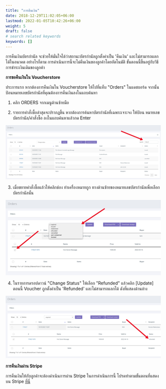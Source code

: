 ```yaml
---
title: "การคืนเงิน"
date: 2018-12-29T11:02:05+06:00
lastmod: 2022-01-05T10:42:26+06:00
weight: 5
draft: false
# search related keywords
keywords: []
---
```


การคืนเงินบัตรกำนัล จะช่วยให้มั่นใจได้ว่าสถานะบัตรกำนัลถูกตั้งค่าเป็น 'คืนเงิน' และไม่สามารถแลกได้ในอนาคต อย่างไรก็ตาม การดำเนินการนี้จะไม่คืนเงินของลูกค้าโดยอัตโนมัติ ขั้นตอนนี้ขึ้นอยู่กับวิธีการชำระเงินเดิมของลูกค้า

**การขอคืนเงินใน Voucherstore**<br>

ประการแรก หากต้องการคืนเงินใน Voucherstore ให้ไปที่แท็บ "Orders" ในแดชบอร์ด จากนั้นป้อนหมายเลขบัตรกำนัลที่คุณต้องการคืนเงินลงในแถบค้นหา

1. คลิก ORDERS จากเมนูด้านซ้ายมือ

2. รายการคำสั่งซื้อล่าสุดจะปรากฏขึ้น หากต้องการค้นหาบัตรกำนัลที่เฉพาะเจาะจง ให้ป้อน หมายเลขบัตรกำนัล/คำสั่งซื้อ ลงในแถบค้นหาแล้วกด Enter

![image example](img-1.jpg "image")

3. เมื่อขยายคำสั่งซื้อแล้วให้คลิกช่อง ทำเครื่องหมายถูก ทางด้านซ้ายของหมายเลขบัตรกำนัลเพื่อเลือกบัตรกำนัลนั้น

![image example](img-2.jpg "image")

4. ในรายการดรอปดาวน์ "Change Status" ให้เลือก "Refunded" แล้วคลิก [Update] ตอนนี้ Voucher ถูกตั้งค่าเป็น 'Refunded' และไม่สามารถแลกได้ ดังที่แสดงด้านล่าง

![image example](img-3.jpg "image")

**การคืนเงินผ่าน Stripe**<br>

การคืนเงินให้กับลูกค้าจะต้องดำเนินการผ่าน Stripe ในการดำเนินการนี้ โปรดทำตามขั้นตอนที่แสดงบน Stripe [ที่นี่](https://stripe.com/docs/refunds)
